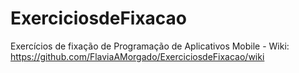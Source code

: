 # ExerciciosdeFixacao
Exercícios de fixação de Programação de Aplicativos Mobile - 
Wiki: https://github.com/FlaviaAMorgado/ExerciciosdeFixacao/wiki

